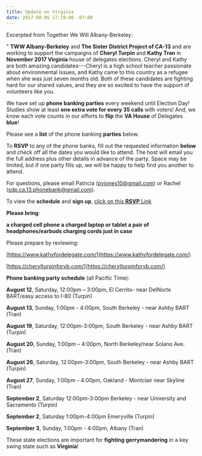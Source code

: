 ```yaml
---
title: Update on Virginia
date: 2017-08-05 17:19:00 -07:00
---
```


Excerpted from Together We Will Albany-Berkeley:

"  **TWW Albany-Berkeley** and **The Sister District Project of CA-13** and are working to support the campaigns of **Cheryl Turpin** and **Kathy Tran** in **November 2017 Virginia** house of delegates elections. Cheryl and Kathy are both amazing candidates---Cheryl is a high school teacher passionate about environmental issues, and Kathy came to this country as a refugee when she was just seven months old. Both of these candidates are fighting hard for our shared values, and they are so excited to have the support of volunteers like you.

We have set up **phone banking parties** every weekend until Election Day! Studies show at least **one extra vote for every 35 calls** with voters! And, we know each vote counts in our efforts to **flip** the **VA House** of Delegates **blue**! 

Please see a **list** of the phone banking **parties** below. 

To **RSVP** to any of the phone banks, fill out the requested information **below** and check off all the dates you would like to attend. The host will email you the full address plus other details in advance of the party. Space may be limited, but if one party fills up, we will be happy to help find you another to attend. 

For questions, please email Patricia (pvjones10@gmail.com) or Rachel (sdp.ca.13.phonebank@gmail.com).

To view the **schedule** and **sign up**, [click on this **RSVP** Link](https://docs.google.com/forms/d/e/1FAIpQLSe_VTJYro3E3FgFrNNoKnc6AypEqo14Hjw14krn-L7aJwW6vA/viewform?link_id=4&can_id=e59665c3f3c1222626c02430d1bf6bdb&source=email-upcoming-phone-banks-to-flip-virginia-state-house&email_referrer=upcoming-phone-banks-to-flip-virginia-state-house&email_subject=upcoming-phone-banks-to-flip-virginia-state-house)

**Please bring**:

**a charged cell phone
a charged laptop or tablet
a pair of headphones/earbuds
charging cords just in case**

Please prepare by reviewing:

[https://www.kathyfordelegate.com/](https://www.kathyfordelegate.com/)

[https://cherylturpinforvb.com/](https://cherylturpinforvb.com/)

**Phone banking party schedule** (all Pacific Time):

**August 12**, Saturday, 12:00pm – 3:00pm, El Cerrito- near DelNorte BART/easy access to I-80 (Turpin)

**August 13**, Sunday, 1:00pm - 4:00pm, South Berkeley - near Ashby BART (Tran)

**August 19**, Saturday, 12:00pm-3:00pm, South Berkeley - near Ashby BART (Turpin)

**August 20**, Sunday, 1:00pm – 4:00pm, North Berkeley/near Solano Ave. (Tran)

**August 26**, Saturday, 12:00pm-3:00pm, South Berkeley - near Ashby BART (Turpin)

**August 27**, Sunday, 1:00pm - 4:00pm, Oakland - Montclair near Skyline (Tran)

**September 2**, Saturday 12:00pm-3:00pm  Berkeley - near University and Sacramento (Turpin)

**September 2**, Saturday 1:00pm-4:00pm  Emeryville (Turpin)

**September 3**, Sunday, 1:00pm - 4:00pm, Albany (Tran)


These state elections are important for **fighting gerrymandering** in a key swing state such as **Virginia**!